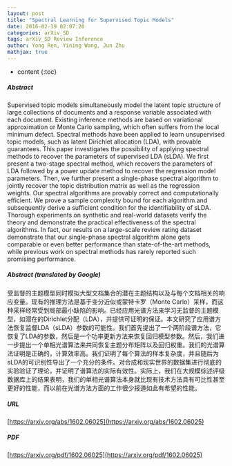 ```yaml
---
layout: post
title: "Spectral Learning for Supervised Topic Models"
date: 2016-02-19 02:07:20
categories: arXiv_SD
tags: arXiv_SD Review Inference
author: Yong Ren, Yining Wang, Jun Zhu
mathjax: true
---
```


* content
{:toc}

##### Abstract
Supervised topic models simultaneously model the latent topic structure of large collections of documents and a response variable associated with each document. Existing inference methods are based on variational approximation or Monte Carlo sampling, which often suffers from the local minimum defect. Spectral methods have been applied to learn unsupervised topic models, such as latent Dirichlet allocation (LDA), with provable guarantees. This paper investigates the possibility of applying spectral methods to recover the parameters of supervised LDA (sLDA). We first present a two-stage spectral method, which recovers the parameters of LDA followed by a power update method to recover the regression model parameters. Then, we further present a single-phase spectral algorithm to jointly recover the topic distribution matrix as well as the regression weights. Our spectral algorithms are provably correct and computationally efficient. We prove a sample complexity bound for each algorithm and subsequently derive a sufficient condition for the identifiability of sLDA. Thorough experiments on synthetic and real-world datasets verify the theory and demonstrate the practical effectiveness of the spectral algorithms. In fact, our results on a large-scale review rating dataset demonstrate that our single-phase spectral algorithm alone gets comparable or even better performance than state-of-the-art methods, while previous work on spectral methods has rarely reported such promising performance.

##### Abstract (translated by Google)
受监督的主题模型同时模拟大型文档集合的潜在主题结构以及与每个文档相关的响应变量。现有的推理方法是基于变分近似或蒙特卡罗（Monte Carlo）采样，而这种采样经常受到局部最小缺陷的影响。已经应用光谱方法来学习无监督的主题模型，如潜在的Dirichlet分配（LDA），并提供可证明的保证。本文研究了应用谱方法恢复监督LDA（sLDA）参数的可能性。我们首先提出了一个两阶段谱方法，它恢复了LDA的参数，然后是一个功率更新方法来恢复回归模型参数。然后，我们进一步提出一个单相光谱算法来共同恢复主题分布矩阵以及回归权重。我们的光谱算法证明是正确的，计算效率高。我们证明了每个算法的样本复杂度，并且随后为sLDA的可识别性导出了一个充分的条件。对合成和现实世界的数据集进行彻底的实验验证了理论，并证明了谱算法的实际有效性。实际上，我们在大规模综述评级数据库上的结果表明，我们的单相光谱算法本身就比现有技术方法具有可比性甚至更好的性能，而以前在光谱方法方面的工作很少报道如此有希望的性能。

##### URL
[https://arxiv.org/abs/1602.06025](https://arxiv.org/abs/1602.06025)

##### PDF
[https://arxiv.org/pdf/1602.06025](https://arxiv.org/pdf/1602.06025)

